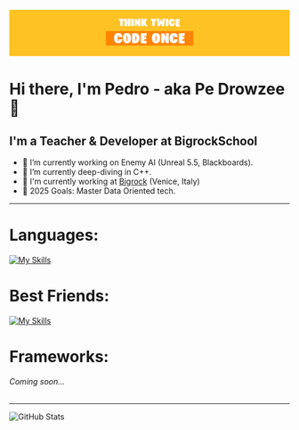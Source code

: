 ![Think twice Code Once](https://raw.githubusercontent.com/RojoPedro/RojoPedro/7b1e0b6364558bc327bb5086d2d4771479fd9436/BannerGithub.jpg)
# Hi there, I'm Pedro - aka Pe Drowzee 👋

## **I'm a Teacher & Developer at BigrockSchool**
 - 🔭 I’m currently working on Enemy AI (Unreal 5.5, Blackboards).
 - 🌱 I’m currently deep-diving in C++.
 - 💼 I'm currently working at [Bigrock](https://www.bigrock.it/?gad_source=1&gclid=EAIaIQobChMIl5Sz0YuXhwMVjahoCR28NAGXEAAYASAAEgIi4PD_BwE) (Venice, Italy)
 - 🥅 2025 Goals: Master Data Oriented tech.

***

# Languages:
[![My Skills](https://skillicons.dev/icons?i=cpp,cs,python,html,css,js)](https://skillicons.dev)
<br/>
# Best Friends:
[![My Skills](https://skillicons.dev/icons?i=unreal,unity,vscode,aws)](https://skillicons.dev)
<br/>
# Frameworks:
*Coming soon...*
<br/>
<br/>
***

![GitHub Stats](https://github-readme-stats.vercel.app/api?username=RojoPedro&theme=nightowl&show_icons=true&hide_border=true&count_private=true)

